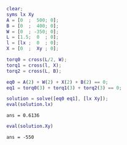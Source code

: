 ``` matlab
clear;
syms lx Xy
A = [0  ;  500; 0];
B = [0  ;  400; 0];
W = [0  ; -350; 0];
L = [1.5;  0  ; 0];
l = [lx ;  0  ; 0];
X = [0  ;  Xy ; 0];

torq0 = cross(L/2, W);
torq1 = cross(l, X);
torq2 = cross(L, B);

eq0 = A(2) + W(2) + X(2) + B(2) == 0;
eq1 = torq0(3) + torq1(3) + torq2(3) == 0;

solution = solve([eq0 eq1], [lx Xy]);
eval(solution.lx)
```

``` matlabTextOutput
ans = 0.6136
```

``` matlab
eval(solution.Xy)
```

``` matlabTextOutput
ans = -550
```
